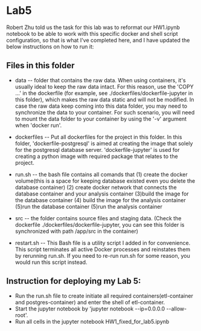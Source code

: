 # Lab5

Robert Zhu told us the task for this lab was to reformat our HW1.ipynb notebook to be able to work with this specific docker and shell script configuration, so that is what I've completed here, and I have updated the below instructions on how to run it:

## Files in this folder

   - data -- folder that contains the raw data. When using containers, it's usually ideal to keep the raw data intact. For this reason, use the 'COPY ...' in the dockerfile (for example, see ./dockerfiles/dockerfile-jupyter in this folder), which makes the raw data static and will not be modified. In case the raw data keep coming into this data folder, you may need to synchronize the data to your container. For such scenario, you will need to mount the data folder to your container by using the '-v' argument when 'docker run'.

   - dockerfiles -- Put all dockerfiles for the project in this folder. In this folder, 'dockerfile-postgresql' is aimed at creating the image that solely for the postgresql database server. 'dockerfile-jupyter' is used for creating a python image with required package that relates to the project.
   
   - run.sh -- the bash file contains all comands that (1) create the docker volume(this is a space for keeping database existed even you delete the database container) (2) create docker network that connects the database container and your analysis container (3)build the image for the database container (4) build the image for the analysis container (5)run the database container (5)run the analysis container
   
   - src -- the folder contains source files and staging data. (Check the dockerfile ./dockerfiles/dockerfile-jupyter, you can see this folder is synchronized with path /app/src in the container)

   - restart.sh -- This Bash file is a utility script I added in for convenience. This script terminates all active Docker processes and reinstates them by rerunning run.sh. If you need to re-run run.sh for some reason, you would run this script instead.

## Instruction for deploying my Lab 5:

   - Run the run.sh file to create initiate all required containers(etl-container and postgres-container) and enter the shell of etl-container. 
   - Start the jupyter notebook by 'jupyter notebook --ip=0.0.0.0 --allow-root'. 
   - Run all cells in the jupyter notebook HW1_fixed_for_lab5.ipynb
